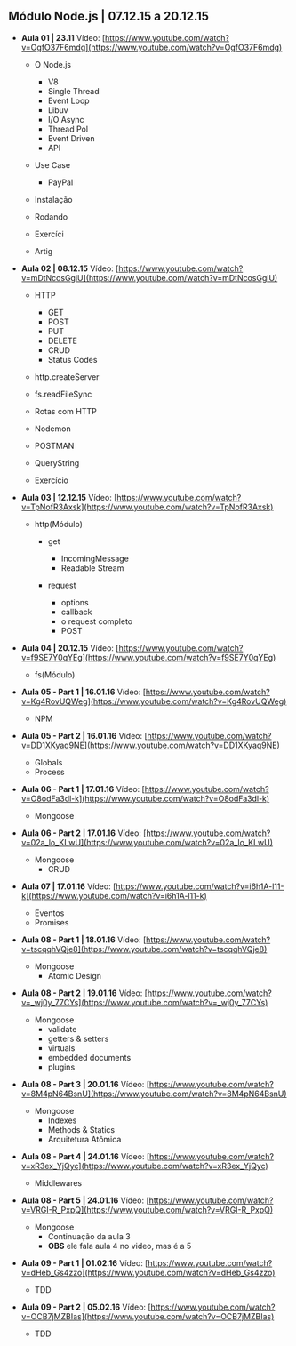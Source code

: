 ##  Módulo Node.js | 07.12.15 a 20.12.15

- **Aula 01 | 23.11** Vídeo: [https://www.youtube.com/watch?v=OgfO37F6mdg](https://www.youtube.com/watch?v=OgfO37F6mdg)
  * O Node.js
    - V8
    - Single Thread
    - Event Loop
    - Libuv
    - I/O Async
    - Thread Pol
    - Event Driven
    - API

  * Use Case
    - PayPal

  * Instalação
  * Rodando
  * Exercíci
  * Artig

- **Aula 02 | 08.12.15** Vídeo: [https://www.youtube.com/watch?v=mDtNcosGgiU](https://www.youtube.com/watch?v=mDtNcosGgiU)
  * HTTP
    - GET
    - POST
    - PUT
    - DELETE
    - CRUD
    - Status Codes

  * http.createServer
  * fs.readFileSync
  * Rotas com HTTP
  * Nodemon
  * POSTMAN
  * QueryString
  * Exercício

- **Aula 03 | 12.12.15** Vídeo: [https://www.youtube.com/watch?v=TpNofR3Axsk](https://www.youtube.com/watch?v=TpNofR3Axsk)
  * http(Módulo)
    - get
      + IncomingMessage
      + Readable Stream

    - request
      + options
      + callback
      + o request completo
      + POST

- **Aula 04 | 20.12.15** Vídeo: [https://www.youtube.com/watch?v=f9SE7Y0qYEg](https://www.youtube.com/watch?v=f9SE7Y0qYEg)
  * fs(Módulo)

- **Aula 05 - Part 1 | 16.01.16** Vídeo: [https://www.youtube.com/watch?v=Kg4RovUQWeg](https://www.youtube.com/watch?v=Kg4RovUQWeg)
  * NPM

- **Aula 05 - Part 2 | 16.01.16** Vídeo: [https://www.youtube.com/watch?v=DD1XKyaq9NE](https://www.youtube.com/watch?v=DD1XKyaq9NE)
  * Globals
  * Process

- **Aula 06 - Part 1 | 17.01.16** Vídeo: [https://www.youtube.com/watch?v=O8odFa3dl-k](https://www.youtube.com/watch?v=O8odFa3dl-k)
  * Mongoose

- **Aula 06 - Part 2 | 17.01.16** Vídeo: [https://www.youtube.com/watch?v=02a_lo_KLwU](https://www.youtube.com/watch?v=02a_lo_KLwU)
  * Mongoose
    - CRUD

- **Aula 07 | 17.01.16** Vídeo: [https://www.youtube.com/watch?v=i6h1A-l11-k](https://www.youtube.com/watch?v=i6h1A-l11-k)
  * Eventos
  * Promises  

- **Aula 08 - Part 1 | 18.01.16** Vídeo: [https://www.youtube.com/watch?v=tscqqhVQje8](https://www.youtube.com/watch?v=tscqqhVQje8)
  * Mongoose
    - Atomic Design

- **Aula 08 - Part 2 | 19.01.16** Vídeo: [https://www.youtube.com/watch?v=_wj0y_77CYs](https://www.youtube.com/watch?v=_wj0y_77CYs)
  * Mongoose
    - validate
    - getters & setters
    - virtuals
    - embedded documents
    - plugins

- **Aula 08 - Part 3 | 20.01.16** Vídeo: [https://www.youtube.com/watch?v=8M4pN64BsnU](https://www.youtube.com/watch?v=8M4pN64BsnU)
  * Mongoose
    - Indexes
    - Methods & Statics
    - Arquitetura Atômica

- **Aula 08 - Part 4 | 24.01.16** Vídeo: [https://www.youtube.com/watch?v=xR3ex_YjQyc](https://www.youtube.com/watch?v=xR3ex_YjQyc)
  * Middlewares

- **Aula 08 - Part 5 | 24.01.16** Vídeo: [https://www.youtube.com/watch?v=VRGI-R_PxpQ](https://www.youtube.com/watch?v=VRGI-R_PxpQ)
  * Mongoose
    - Continuação da aula 3
    - **OBS** ele fala aula 4 no video, mas é a 5

- **Aula 09 - Part 1 | 01.02.16** Vídeo: [https://www.youtube.com/watch?v=dHeb_Gs4zzo](https://www.youtube.com/watch?v=dHeb_Gs4zzo)
  * TDD

- **Aula 09 - Part 2 | 05.02.16** Vídeo: [https://www.youtube.com/watch?v=OCB7jMZBIas](https://www.youtube.com/watch?v=OCB7jMZBIas)
  * TDD
